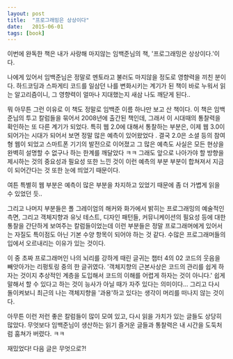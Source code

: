 ```yaml
---
layout: post
title:  "프로그래밍은 상상이다"
date:   2015-06-01
tags: [book]
---
```


  이번에 완독한 책은 내가 사랑해 마지않는 임백준님의 책, '프로그래밍은 상상이다.'이다.

  나에게 있어서 임백준님은 정말로 멘토라고 불러도 마지않을 정도로 영향력을 끼친 분이다. 하드코딩과 스파게티 코드를 일삼던 나를 변화시키는 계기가 된 책이 바로 누워서 읽는 알고리즘이니, 그 영향력이 얼마나 지대했는지 새삼 나도 깨닫게 된다..

  뭐 아무튼 그런 이유로 이 책도 정말로 임백준 이름 하나만 보고 산 책이다. 이 책은 임백준님의 투고 칼럼들을 묶어서 2008년에 출간된 책인데, 그래서 이 시대때의 통찰력을 확인하는 또 다른 계기가 되었다. 특히 웹 2.0에 대해서 통찰하는 부분은, 이제 웹 3.0이 되어가는 시대가 되어서 보면 정말 많은 예측이 있어왔었다 . 결국 2.0은 소셜 등의 참여형 웹이 되었고 스마트폰 기기의 발전으로 이어졌고 그 많은 예측도 사실은 모든 현상을 완벽히 설명할 수 없구나 하는 한계를 깨달았다 ㅋㅋ 그래도 앞으로 나아가야 할 방향을 제시하는 것의 중요성과 필요성 또한 느낀 것이 이런 예측의 부분 부분이 합쳐져서 지금이 되어간다는 것 또한 눈에 띄었기 때문이다.

  여튼 특별히 웹 부분은 예측이 많은 부분을 차지하고 있었기 때문에 좀 더 가볍게 읽을 수 있었던 듯..

  그리고 나머지 부분들은 폴 그레이엄의 해커와 화가에서 밝히는 프로그래밍의 예술적인 측면, 그리고 객체지향과 유닛 테스트, 디자인 패턴들, 커뮤니케이션의 필요성 등에 대한 통찰을 간단하게 보여주는 칼럼들이었는데 이런 부분들은 정말 프로그래머에게 있어서는 자질도 특이점도 아닌 기본 수양 항목이 되어야 하는 것 같다. 수많은 프로그래머들의 입에서 오르내리는 이유가 있는 것이다.

  이 중 초짜 프로그래머인 나의 뇌리를 강하게 때린 글귀는 챕터 4의 02 코드의 웃음을 빼앗아가는 리펑토링 중의 한 글귀였다. '객체지향의 근본사상은 코드의 관리를 쉽게 하자는 것이지 추상적인 계층을 도입해서 코드의 이해를 어렵게 하자는 것이 아니다.' 쉽게 말해서 할 수 있다고 하는 것이 능사가 아닐 때가 자주 있다는 의미이다... 그리고 다시 돌이켜보니 최근의 나는 객체지향을 '과용'하고 있다는 생각이 머리를 떠나지 않는 것이다.

  아무튼 이런 저런 좋은 칼럼들이 많이 모여 있고, 다시 읽을 가치가 있는 글들도 상당히 많았다. 무엇보다 임백준님이 생산하는 읽기 즐거운 글들과 통찰력은 내 시간을 도둑처럼 훔쳐가 버렸다. ㅋㅋ

  재밌었다! 다음 글은 무엇으로?!